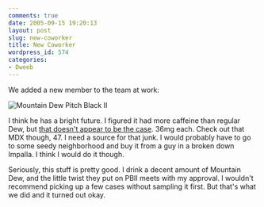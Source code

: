 ```yaml
---
comments: true
date: 2005-09-15 19:20:13
layout: post
slug: new-coworker
title: New Coworker
wordpress_id: 574
categories:
- Dweeb
---
```


We added a new member to the team at work:



![Mountain Dew Pitch Black II](http://static.flickr.com/24/43677366_4bd96b30f5_o_d.jpg)



I think he has a bright future. I figured it had more caffeine than regular Dew, but [that doesn't appear to be the case](http://www.pepsi.com/pepsi_brands/ingredient_facts/index.php). 36mg each. Check out that MDX though, 47. I need a source for that junk. I would probably have to go to some seedy neighborhood and buy it from a guy in a broken down Impalla. I think I would do it though.





Seriously, this stuff is pretty good. I drink a decent amount of Mountain Dew, and the little twist they put on PBII meets with my approval. I wouldn't recommend picking up a few cases without sampling it first. But that's what we did and it turned out okay.

